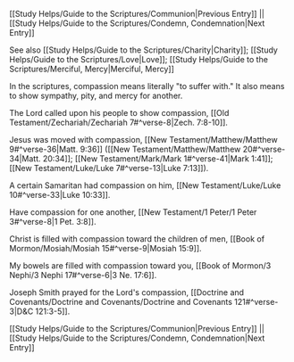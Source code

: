 [[Study Helps/Guide to the Scriptures/Communion|Previous Entry]]  ||  [[Study Helps/Guide to the Scriptures/Condemn, Condemnation|Next Entry]]

 See also [[Study Helps/Guide to the Scriptures/Charity|Charity]]; [[Study Helps/Guide to the Scriptures/Love|Love]]; [[Study Helps/Guide to the Scriptures/Merciful, Mercy|Merciful, Mercy]]

 In the scriptures, compassion means literally "to suffer with." It also means to show sympathy, pity, and mercy for another.

 The Lord called upon his people to show compassion, [[Old Testament/Zechariah/Zechariah 7#^verse-8|Zech. 7:8-10]].

 Jesus was moved with compassion, [[New Testament/Matthew/Matthew 9#^verse-36|Matt. 9:36]] ([[New Testament/Matthew/Matthew 20#^verse-34|Matt. 20:34]]; [[New Testament/Mark/Mark 1#^verse-41|Mark 1:41]]; [[New Testament/Luke/Luke 7#^verse-13|Luke 7:13]]).

 A certain Samaritan had compassion on him, [[New Testament/Luke/Luke 10#^verse-33|Luke 10:33]].

 Have compassion for one another, [[New Testament/1 Peter/1 Peter 3#^verse-8|1 Pet. 3:8]].

 Christ is filled with compassion toward the children of men, [[Book of Mormon/Mosiah/Mosiah 15#^verse-9|Mosiah 15:9]].

 My bowels are filled with compassion toward you, [[Book of Mormon/3 Nephi/3 Nephi 17#^verse-6|3 Ne. 17:6]].

 Joseph Smith prayed for the Lord's compassion, [[Doctrine and Covenants/Doctrine and Covenants/Doctrine and Covenants 121#^verse-3|D&C 121:3-5]].

[[Study Helps/Guide to the Scriptures/Communion|Previous Entry]]  ||  [[Study Helps/Guide to the Scriptures/Condemn, Condemnation|Next Entry]]